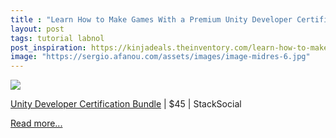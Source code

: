 ```yaml
---
title : "Learn How to Make Games With a Premium Unity Developer Certification Bundle for $45"
layout: post
tags: tutorial labnol
post_inspiration: https://kinjadeals.theinventory.com/learn-how-to-make-games-with-a-premium-unity-developer-1846634011
image: "https://sergio.afanou.com/assets/images/image-midres-6.jpg"
---
```


<img src="https://i.kinja-img.com/gawker-media/image/upload/s--3gA8LWTw--/c_fit,fl_progressive,q_80,w_636/uwowcy17pszw4zyolkry.png" /><p><a href="https://shop-links.co/1737101585951312029" target="_blank" rel="noopener noreferrer">Unity Developer Certification Bundle</a> | $45 | StackSocial</p><p><a href="https://kinjadeals.theinventory.com/learn-how-to-make-games-with-a-premium-unity-developer-1846634011">Read more...</a></p>